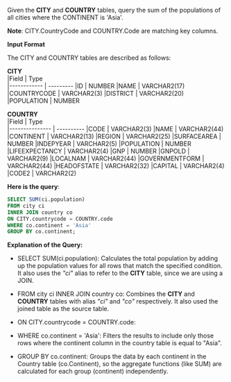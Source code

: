 Given the __CITY__ and __COUNTRY__ tables, query the sum of the populations of all cities where the CONTINENT is 'Asia'.

__Note__: CITY.CountryCode and COUNTRY.Code are matching key columns.

__Input Format__

The CITY and COUNTRY tables are described as follows:

  __CITY__     
|Field        | Type                     
|------------ | ---------
|ID           | NUMBER
|NAME         | VARCHAR2(17)
|COUNTRYCODE  | VARCHAR2(3)
|DISTRICT     | VARCHAR2(20)
|POPULATION   | NUMBER

  __COUNTRY__     
|Field           | Type                     
|--------------- | ----------
|CODE            | VARCHAR2(3)
|NAME            | VARCHAR2(44)
|CONTINENT       | VARCHAR2(13)
|REGION          | VARCHAR2(25)
|SURFACEAREA     | NUMBER
|INDEPYEAR       | VARCHAR2(5)
|POPULATION      | NUMBER
|LIFEEXPECTANCY  | VARCHAR2(4)
|GNP             | NUMBER
|GNPOLD          | VARCHAR2(9)
|LOCALNAM        | VARCHAR2(44)
|GOVERNMENTFORM  | VARCHAR2(44)
|HEADOFSTATE     | VARCHAR2(32)
|CAPITAL         | VARCHAR2(4)
|CODE2           | VARCHAR2(2)



**Here is the query**:
```SQL
SELECT SUM(ci.population)
FROM city ci
INNER JOIN country co
ON CITY.countrycode = COUNTRY.code
WHERE co.continent = 'Asia'
GROUP BY co.continent;
```

**Explanation of the Query:**

- SELECT SUM(ci.population): Calculates the total population by adding up the population values for all rows that match the specified condition. It also uses the _"ci"_ alias to refer to the **CITY** table, since we are using a JOIN.

- FROM city ci INNER JOIN country co: Combines the __CITY__ and __COUNTRY__ tables with alias _"ci"_ and _"co"_ respectively. It also used the joined table as the source table.

- ON CITY.countrycode = COUNTRY.code:

- WHERE co.continent = 'Asia': Filters the results to include only those rows where the continent column in the country table is equal to "Asia".

- GROUP BY co.continent:  Groups the data by each continent in the Country table (co.Continent), so the aggregate functions (like SUM) are calculated for each group (continent) independently.
